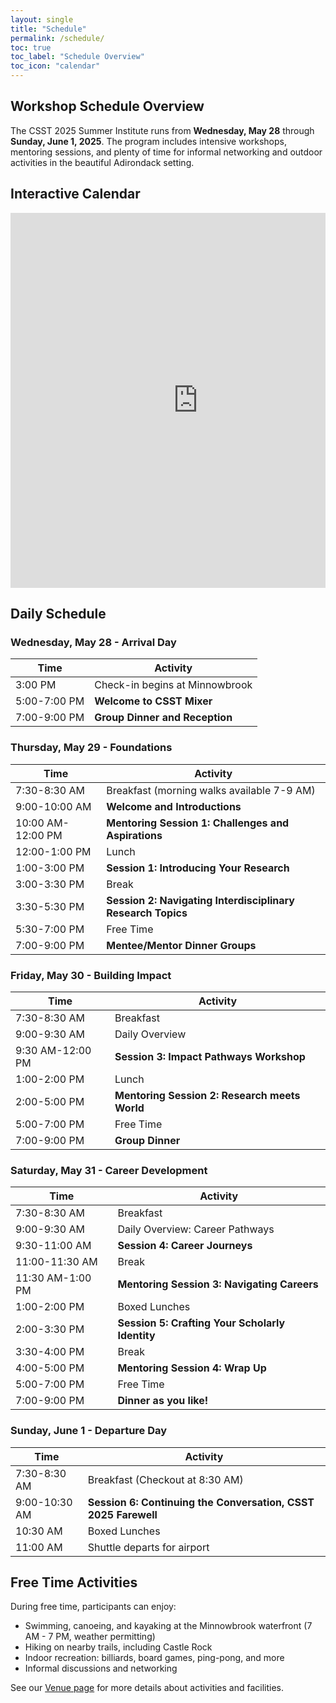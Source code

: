 ```yaml
---
layout: single
title: "Schedule"
permalink: /schedule/
toc: true
toc_label: "Schedule Overview"
toc_icon: "calendar"
---
```


## Workshop Schedule Overview

The CSST 2025 Summer Institute runs from **Wednesday, May 28** through **Sunday, June 1, 2025**. The program includes intensive workshops, mentoring sessions, and plenty of time for informal networking and outdoor activities in the beautiful Adirondack setting.

## Interactive Calendar

<div style="max-width: 100%; overflow-x: auto;">
<iframe src="https://calendar.google.com/calendar/embed?height=600&wkst=2&ctz=America%2FNew_York&showPrint=0&mode=WEEK&showNav=0&showCalendars=0&showTitle=0&src=Y19iMTAwNzgxYzVhYjViNmE1ZThlZjNlZDU5OGExYjMxMTA4NTE0NTVmN2QxZThlMWMxYTJlYmMxODE5NjQ1MmMwQGdyb3VwLmNhbGVuZGFyLmdvb2dsZS5jb20&color=%23a79b8e" style="border-width:0" width="600" height="600" frameborder="0" scrolling="no"></iframe>
</div>

## Daily Schedule

### Wednesday, May 28 - Arrival Day

| Time | Activity |
|------|----------|
| 3:00 PM | Check-in begins at Minnowbrook |
| 5:00-7:00 PM | **Welcome to CSST Mixer** |
| 7:00-9:00 PM | **Group Dinner and Reception** |

### Thursday, May 29 - Foundations

| Time | Activity |
|------|----------|
| 7:30-8:30 AM | Breakfast (morning walks available 7-9 AM) |
| 9:00-10:00 AM | **Welcome and Introductions** |
| 10:00 AM-12:00 PM | **Mentoring Session 1: Challenges and Aspirations** |
| 12:00-1:00 PM | Lunch |
| 1:00-3:00 PM | **Session 1: Introducing Your Research** |
| 3:00-3:30 PM | Break |
| 3:30-5:30 PM | **Session 2: Navigating Interdisciplinary Research Topics** |
| 5:30-7:00 PM | Free Time |
| 7:00-9:00 PM | **Mentee/Mentor Dinner Groups** |

### Friday, May 30 - Building Impact

| Time | Activity |
|------|----------|
| 7:30-8:30 AM | Breakfast |
| 9:00-9:30 AM | Daily Overview |
| 9:30 AM-12:00 PM | **Session 3: Impact Pathways Workshop** |
| 1:00-2:00 PM | Lunch |
| 2:00-5:00 PM | **Mentoring Session 2: Research meets World** |
| 5:00-7:00 PM | Free Time |
| 7:00-9:00 PM | **Group Dinner** |

### Saturday, May 31 - Career Development

| Time | Activity |
|------|----------|
| 7:30-8:30 AM | Breakfast |
| 9:00-9:30 AM | Daily Overview: Career Pathways |
| 9:30-11:00 AM | **Session 4: Career Journeys** |
| 11:00-11:30 AM | Break |
| 11:30 AM-1:00 PM | **Mentoring Session 3: Navigating Careers** |
| 1:00-2:00 PM | Boxed Lunches |
| 2:00-3:30 PM | **Session 5: Crafting Your Scholarly Identity** |
| 3:30-4:00 PM | Break |
| 4:00-5:00 PM | **Mentoring Session 4: Wrap Up** |
| 5:00-7:00 PM | Free Time |
| 7:00-9:00 PM | **Dinner as you like!** |

### Sunday, June 1 - Departure Day

| Time | Activity |
|------|----------|
| 7:30-8:30 AM | Breakfast (Checkout at 8:30 AM) |
| 9:00-10:30 AM | **Session 6: Continuing the Conversation, CSST 2025 Farewell** |
| 10:30 AM | Boxed Lunches |
| 11:00 AM | Shuttle departs for airport |

## Free Time Activities

During free time, participants can enjoy:
- Swimming, canoeing, and kayaking at the Minnowbrook waterfront (7 AM - 7 PM, weather permitting)
- Hiking on nearby trails, including Castle Rock
- Indoor recreation: billiards, board games, ping-pong, and more
- Informal discussions and networking

See our [Venue page](/venue/) for more details about activities and facilities.